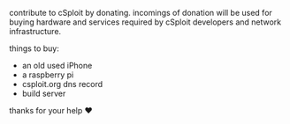 contribute to cSploit by donating.
incomings of donation will be used for buying hardware and services required by cSploit developers and network infrastructure.

things to buy:

  - an old used iPhone
  - a raspberry pi
  - csploit.org dns record
  - build server

thanks for your help :heart:
